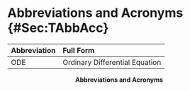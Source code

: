 # Abbreviations and Acronyms {#Sec:TAbbAcc}

<div id="Table:TAbbAcc"></div>

|Abbreviation|Full Form                     |
|:-----------|:-----------------------------|
|ODE         |Ordinary Differential Equation|

**<p align="center">Abbreviations and Acronyms</p>**
